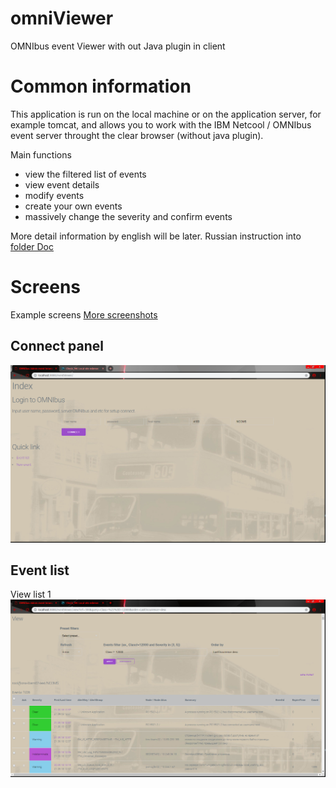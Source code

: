 # omniViewer
OMNIbus event Viewer with out Java plugin in client

# Common information

This application is run on the local machine or on the application server,
for example tomcat, and allows you to work with the IBM Netcool / OMNIbus
event server throught the clear browser (without java plugin).

Main functions

- view the filtered list of events
- view event details
- modify events
- create your own events
- massively change the severity and confirm events

More detail information by english will be later.
Russian instruction into [folder Doc](omniViewerCommon/Doc/README.md)

# Screens

Example screens
[More screenshots](omniViewerCommon/screenshots/)

## Connect panel
![Connect](omniViewerCommon/screenshots/login.PNG "Login")

## Event list

View list 1
![Event list](omniViewerCommon/screenshots/view-1.PNG "Event list")

